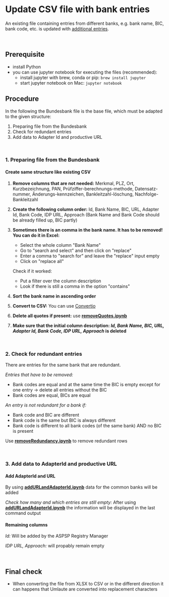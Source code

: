 # Update CSV file with bank entries
An existing file containing entries from different banks, e.g. bank name, BIC, bank code, etc. is updated with [additional entries](https://www.bundesbank.de/resource/blob/602630/2c60c5bacbde19cf9ad0f4910371e982/mL/blz-aktuell-xls-data.xlsx).

<br>

## Prerequisite

- install Python
- you can use jupyter notebook for executing the files (recommended):
   - install jupyter with brew, conda or pip: `brew install jupyter`
   - start jupyter notebook on Mac: `jupyter notebook`

## Procedure 
In the following the Bundesbank file is the base file, which must be adapted to the given structure:

1. Preparing file from the Bundesbank
2. Check for redundant entries
3. Add data to Adapter Id and productive URL

<br>

### 1. Preparing file from the Bundesbank
#### Create same structure like existing CSV 
1. **Remove columns that are not needed:** Merkmal, PLZ, Ort, Kurzbezeichnung, PAN, Prüfziffer-berechnungs-methode, Datensatz-nummer, Änderungs-kennzeichen, Bankleitzahl-löschung, Nachfolge-Bankleitzahl
2. **Create the following column order:** Id, Bank Name, BIC, URL, Adapter Id, Bank Code, IDP URL, Approach (Bank Name and Bank Code should be already filled up, BIC partly)
3. **Sometimes there is an comma in the bank name. It has to be removed! You can do it in Excel:**

   - Select the whole column "Bank Name"
   - Go to "search and select" and then click on "replace"
   - Enter a comma to "search for" and leave the "replace" input empty
   - Click on "replace all"
  
   Check if it worked:
   - Put a filter over the column description
   - Look if there is still a comma in the option "contains"

4. **Sort the bank name in ascending order**
5. **Convert to CSV:** You can use [Convertio](https://convertio.co/de/)
6. **Delete all quotes if present:** use [**removeQuotes.ipynb**](https://github.com/VeronikaSedlackova/UpdateCSV_BankEntries/blob/master/removeQuotes.ipynb)
7. **Make sure that the initial column description: *Id, Bank Name, BIC, URL, Adapter Id, Bank Code, IDP URL, Approach* is deleted**

<br>

### 2. Check for redundant entries
There are entries for the same bank that are redundant. 

*Entries that have to be removed:*
- Bank codes are equal and at the same time the BIC is empty except for one entry -> delete all entries without the BIC 
- Bank codes are equal, BICs are equal

*An entry is not redundant for a bank if:*
- Bank code and BIC are different
- Bank code is the same but BIC is always different
- Bank code is different to all bank codes (of the same bank) AND no BIC is present

Use [**removeRedundancy.ipynb**](https://github.com/VeronikaSedlackova/UpdateCSV_BankEntries/blob/master/removeRedundancy.ipynb) to remove redundant rows

<br>

### 3. Add data to AdapterId and productive URL

#### Add AdapterId and URL
By using [**addURLandAdapterId.ipynb**](https://github.com/VeronikaSedlackova/UpdateCSV_BankEntries/blob/master/addURLandAdapterId.ipynb) data for the common banks will be added

*Check how many and which entries are still empty:*
After using [**addURLandAdapterId.ipynb**](https://github.com/VeronikaSedlackova/UpdateCSV_BankEntries/blob/master/addURLandAdapterId.ipynb) the information will be displayed in the last command output


#### Remaining columns
*Id:* Will be added by the ASPSP Registry Manager

*IDP URL, Approach:* will propably remain empty

<br> 

## Final check
- When converting the file from XLSX to CSV or in the different direction it can happens that Umlaute are converted into replacement characters
